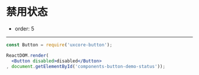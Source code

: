 # 禁用状态

- order: 5

---

````jsx
const Button = require('uxcore-button');

ReactDOM.render(
  <Button disabled>disabled</Button>
, document.getElementById('components-button-demo-status'));
````
